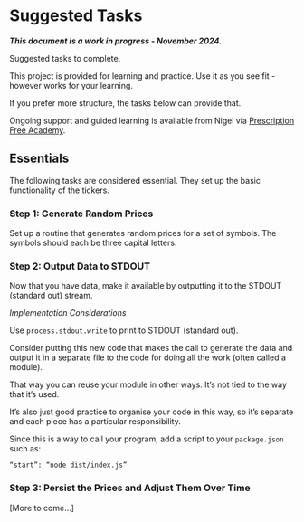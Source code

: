 # Suggested Tasks

***This document is a work in progress - November 2024.***

Suggested tasks to complete.

This project is provided for learning and practice. Use it as you see fit - however works for your learning.

If you prefer more structure, the tasks below can provide that.

Ongoing support and guided learning is available from Nigel via [Prescription Free Academy](https://preply.com/en/tutor/4217857).

## Essentials

The following tasks are considered essential. They set up the basic functionality of the tickers.

### Step 1: Generate Random Prices

Set up a routine that generates random prices for a set of symbols. The symbols should each be three capital letters.

### Step 2: Output Data to STDOUT

Now that you have data, make it available by outputting it to the STDOUT (standard out) stream.

*Implementation Considerations*

Use `process.stdout.write` to print to STDOUT (standard out).

Consider putting this new code that makes the call to generate the data and output it in a separate file to the code for doing all the work (often called a module).

That way you can reuse your module in other ways. It’s not tied to the way that it’s used.

It’s also just good practice to organise your code in this way, so it’s separate and each piece has a particular responsibility.

Since this is a way to call your program, add a script to your `package.json` such as:

```
“start”: “node dist/index.js”
```

### Step 3: Persist the Prices and Adjust Them Over Time

[More to come…]
